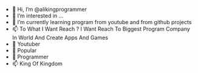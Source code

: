 - 👋 Hi, I’m @alikingprogrammer
- 👀 I’m interested in ...
- 🌱 I’m currently learning program from youtube and from github projects
- 📫 To What I Want Reach ? I Want Reach To Biggest Program Company In World And Create Apps And Games 
- 👀 Youtuber
- 🌱 Popular
- 💞️ Programmer
- 📫 King Of Kingdom
